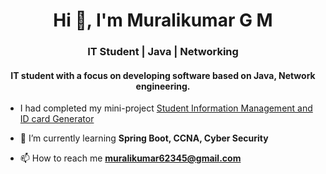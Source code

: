<h1 align="center">Hi 👋, I'm Muralikumar G M</h1>
<h3 align="center">IT Student | Java | Networking </h3>
<h4 align="center">IT student with a focus on developing software based on Java, Network engineering.</h4>

- I had completed my mini-project [Student Information Management and ID card Generator](https://github.com/muralikumar27/Java-Web-app.git)

- 🌱 I’m currently learning **Spring Boot, CCNA, Cyber Security**

- 📫 How to reach me **muralikumar62345@gmail.com**


<p align="left">
</p>

